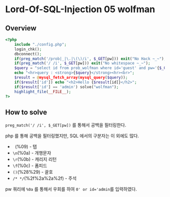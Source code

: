 # Lord-Of-SQL-Injection 05 wolfman

## Overview

```php
<?php
    include "./config.php";
    login_chk();
    dbconnect();
    if(preg_match('/prob|_|\.|\(\)/i', $_GET[pw])) exit("No Hack ~_~");
    if(preg_match('/ /i', $_GET[pw])) exit("No whitespace ~_~");
    $query = "select id from prob_wolfman where id='guest' and pw='{$_GET[pw]}'";
    echo "<hr>query : <strong>{$query}</strong><hr><br>";
    $result = @mysql_fetch_array(mysql_query($query));
    if($result['id']) echo "<h2>Hello {$result[id]}</h2>";
    if($result['id'] == 'admin') solve("wolfman");
    highlight_file(__FILE__);
?>
```

## How to solve

`preg_match('/ /i', $_GET[pw])` 를 통해서 공백을 필터링한다.

php 를 통해 공백을 필터링했지만, SQL 에서의 구분자는 이 외에도 많다.

* ` `(%09) - 탭
* `\n`(%0a) - 개행문자
* `\r`(%0b) - 캐리지 리턴
* `\f`(%0c) - 폼피드
* `()`(%28%29) - 괄호
* `/* */`(%2f%2a%2a%2f) - 주석

pw 쿼리에 `%0a` 를 통해서 우회를 하여 `0' or id='admin`를 입력하였다.